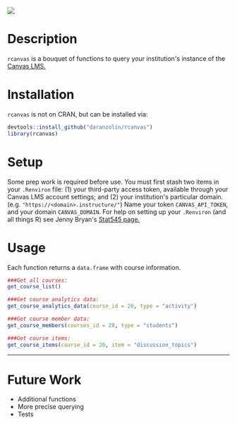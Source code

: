 
<!-- README.md is generated from README.Rmd. Please edit that file -->
![](https://avatars3.githubusercontent.com/u/515326?v=3&s=400)

Description
===========

`rcanvas` is a bouquet of functions to query your institution's instance of the [Canvas LMS.](https://www.canvaslms.com)

Installation
============

`rcanvas` is not on CRAN, but can be installed via:

``` r
devtools::install_github("daranzolin/rcanvas")
library(rcanvas)
```

Setup
=====

Some prep work is required before use. You must first stash two items in your `.Renviron` file: (1) your third-party access token, available through your Canvas LMS account settings; and (2) your institution's particular domain. (e.g. `"https://<domain>.instructure/"`) Name your token `CANVAS_API_TOKEN`, and your domain `CANVAS_DOMAIN`. For help on setting up your `.Renviron` (and all things R) see Jenny Bryan's [Stat545 page.](http://stat545.com/bit003_api-key-env-var.html)

Usage
=====

Each function returns a `data.frame` with course information.

``` r
###Get all courses:
get_course_list()

###Get course analytics data:
get_course_analytics_data(course_id = 20, type = "activity")

###Get course member data:
get_course_members(courses_id = 20, type = "students")

###Get course items:
get_course_items(course_id = 20, item = "discussion_topics")
```

------------------------------------------------------------------------

Future Work
===========

-   Additional functions
-   More precise querying
-   Tests
